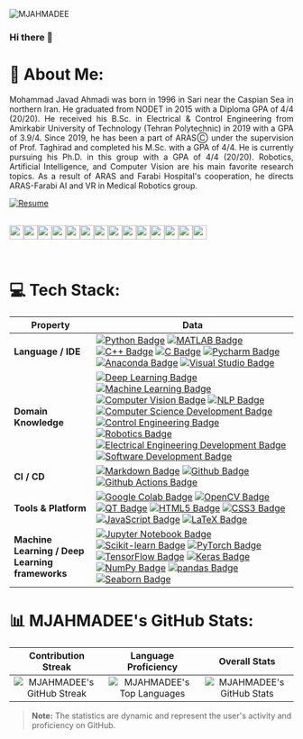 <p align="left"> <img src="https://komarev.com/ghpvc/?username=MJAHMADEE&label=Profile%20views&color=0e75b6&style=flat" alt="MJAHMADEE" /> </p>


### Hi there 👋

<!--
**MJAHMADEE/MJAHMADEE** is a ✨ _special_ ✨ repository because its `README.md` (this file) appears on your GitHub profile.

Here are some ideas to get you started:

- 🔭 I’m currently working on ...
- 🌱 I’m currently learning ...
- 👯 I’m looking to collaborate on ...
- 🤔 I’m looking for help with ...
- 💬 Ask me about ...
- 📫 How to reach me: ...
- 😄 Pronouns: ...
- ⚡ Fun fact: ...
-->

# 💫 About Me:
<p style="text-align: justify;">
Mohammad Javad Ahmadi was born in 1996 in Sari near the Caspian Sea in northern Iran. He graduated from NODET in 2015 with a Diploma GPA of 4/4 (20/20). He received his B.Sc. in Electrical & Control Engineering from Amirkabir University of Technology (Tehran Polytechnic) in 2019 with a GPA of 3.9/4. Since 2019, he has been a part of ARASⒸ under the supervision of Prof. Taghirad and completed his M.Sc. with a GPA of 4/4. He is currently pursuing his Ph.D. in this group with a GPA of 4/4 (20/20). Robotics, Artificial Intelligence, and Computer Vision are his main favorite research topics. As a result of ARAS and Farabi Hospital's cooperation, he directs ARAS-Farabi AI and VR in Medical Robotics group.
</p>
<a href="https://drive.google.com/file/d/12mfH_QxeocmGwL8oAGfFRh2LZSZSlrwE/view?usp=sharing" target="_blank">
  <img src="https://img.shields.io/badge/Resume-View%20CV-blue?style=for-the-badge&logo=google-drive" alt="Resume" />
</a>
<p><a href="http://mjahmadee.site123.me/" target="_blank"><br><img src="https://s24.picofile.com/file/8454571884/website.png" alt="" width="25" height="25"></a><a href="mailto:mjahmadee@gmail.com" target="_blank"><img src="https://s24.picofile.com/file/8454571876/email.png" alt="" width="25" height="25"></a><a href="https://www.linkedin.com/in/mjahmadi/" target="_blank"><img src="https://s25.picofile.com/file/8454571918/LinkedIn.png" alt="" width="25" height="25"></a><a href="https://www.researchgate.net/profile/Mohammad_Ahmadi67" target="_blank"><img src="https://s24.picofile.com/file/8454571968/RG.png" alt="" width="25" height="25"></a><a href="https://scholar.google.com/citations?user=wTnN9IEAAAAJ&hl=en" target="_blank"><img src="https://s25.picofile.com/file/8454571984/GScholar.png" alt="" width="25" height="25"></a><a href="https://orcid.org/0000-0002-2177-9936" rel="noopener noreferrer" target="_blank"><img src="https://s25.picofile.com/file/8454572050/orcid.png" alt="" width="25" height="25"></a><a href="http://www.webofscience.com/wos/author/record/GXN-0273-2022" target="_blank"><img src="https://s25.picofile.com/file/8454572084/publons.png" alt="" width="25" height="25"></a><a href="https://github.com/MJAHMADEE" rel="noopener noreferrer" target="_blank"><img src="https://s24.picofile.com/file/8454572134/Github.png" alt="" width="25" height="25"></a><a href="https://t.me/mjahmadee" target="_blank"><img src="https://s24.picofile.com/file/8454573000/Telegram.png" width="25" height="25"></a><a href="https://github.com/MJAHMADEE" rel="noopener noreferrer" target="_blank"></a><a href="https://x.com/XMJAhmadi" target="_blank"><img src="https://s29.picofile.com/file/8466445000/X.png" alt="" width="25" height="25"></a><a href="https://www.facebook.com/mjahmadi.fb" target="_blank"><img src="https://s24.picofile.com/file/8454572168/fb.png" alt="" width="25" height="25"></a><a href="https://www.instagram.com/mjahmadi.ig/" target="_blank"><img src="https://s25.picofile.com/file/8454572876/insta.png" alt="" width="25" height="25"></a><a href="https://open.spotify.com/user/z14s6ylxt1nql0us1uny613sd?si=d42deb1a572e4c24" target="_blank"><img src="https://s25.picofile.com/file/8454572868/Music.png" alt="" width="25" height="25"></a><a href="https://soundcloud.com/mjahmadi" target="_blank"><img src="https://s25.picofile.com/file/8454572976/SoundCloud.png" width="25" height="25"></a></p>
<p><br></p>


# 💻 Tech Stack:

<!-- my-skils -->

| Property                                        | Data                                                                                                                                                                                                                                                                                                                                                                                                                                                                                                                                                                                                                                                                                                                                                                                                                                                                                                                                                                                                                                                                                                                                                                                                                                                                                                                                                                                                                                                                                                                                                                                                                                                                                                                                                                                                            |
|-------------------------------------------------|-------------------------------------------------------------------------------------------------------------------------------------------------------------------------------------------------------------------------------------------------------------------------------------------------------------------------------------------------------------------------------------------------------------------------------------------------------------------------------------------------------------------------------------------------------------------------------------------------------------------------------------------------------------------------------------------------------------------------------------------------------------------------------------------------------------------------------------------------------------------------------------------------------------------------------------------------------------------------------------------------------------------------------------------------------------------------------------------------------------------------------------------------------------------------------------------------------------------------------------------------------------------------------------------------------------------------------------------------------------------------------------------------------------------------------------------------------------------------------------------------------------------------------------------------------------------------------------------------------------------------------------------------------------------------------------------------------------------------------------------------|
| **Language / IDE**                              | [![Python Badge](https://img.shields.io/badge/Python-3776AB?style=flat-square&logo=Python&logoColor=white)](https://www.python.org/) [![MATLAB Badge](https://img.shields.io/badge/MATLAB-0076A8?style=flat-square&logo=Mathworks&logoColor=white)](https://www.mathworks.com/products/matlab.html) [![C++ Badge](https://img.shields.io/badge/C++-00599C?style=flat-square&logo=cplusplus&logoColor=white)](https://isocpp.org/) [![C Badge](https://img.shields.io/badge/C-A8B9CC?style=flat-square&logo=c&logoColor=white)](https://en.wikipedia.org/wiki/C_(programming_language)) [![Pycharm Badge](https://img.shields.io/badge/Pycharm-3776AB?style=flat-square&logo=Pycharm&logoColor=white)](https://www.jetbrains.com/pycharm/) [![Anaconda Badge](https://img.shields.io/badge/Anaconda-44A833?style=flat-square&logo=Anaconda&logoColor=white)](https://www.anaconda.com/) [![Visual Studio Badge](https://img.shields.io/badge/Visual%20Studio-5C2D91?style=flat-square&logo=visual-studio&logoColor=white)](https://visualstudio.microsoft.com/) |
| **Domain Knowledge**                           | [![Deep Learning Badge](https://img.shields.io/badge/Deep%20Learning-01D277?style=flat-square&logo=TensorFlow&logoColor=white)](https://github.com/MJAHMADEE/MJAHMADEE) [![Machine Learning Badge](https://img.shields.io/badge/Machine%20Learning-01D277?style=flat-square&logo=SciKit-Learn&logoColor=white)](https://github.com/MJAHMADEE/MJAHMADEE) [![Computer Vision Badge](https://img.shields.io/badge/Computer%20Vision-3C5B9B?style=flat-square&logo=OpenCV&logoColor=white)](https://github.com/search?q=user%3AMJAHMADEE&type=Repositories) [![NLP Badge](https://img.shields.io/badge/NLP-3C5B9B?style=flat-square&logo=Natural-Language-Processing&logoColor=white)](https://github.com/search?q=user%3AMJAHMADEE&type=Repositories) [![Computer Science Development Badge](https://img.shields.io/badge/Computer%20Science-FAB040?style=flat-square&logo=GitHub&logoColor=white)](https://github.com/search?q=user%3AMJAHMADEE&type=Repositories) [![Control Engineering Badge](https://img.shields.io/badge/Control%20Engineering-FF5733?style=flat-square&logo=Automation&logoColor=white)](https://github.com/search?q=user%3AMJAHMADEE&type=Repositories) [![Robotics Badge](https://img.shields.io/badge/Robotics-FF5733?style=flat-square&logo=Robotics&logoColor=white)](https://github.com/search?q=user%3AMJAHMADEE&type=Repositories) [![Electrical Engineering Development Badge](https://img.shields.io/badge/Electrical%20Engineering-4C8CBF?style=flat-square&logo=Electrical&logoColor=white)](https://github.com/search?q=user%3AMJAHMADEE&type=Repositories) [![Software Development Badge](https://img.shields.io/badge/Software%20Development-FF6600?style=flat-square&logo=Software&logoColor=white)](https://github.com/search?q=user%3AMJAHMADEE&type=Repositories) |
| **CI / CD**                                     | [![Markdown Badge](https://img.shields.io/badge/Markdown-2088FF?style=flat-square&logo=Markdown&logoColor=white)](https://github.com/MJAHMADEE/MJAHMADEE) [![Github Badge](https://img.shields.io/badge/Github-2088FF?style=flat-square&logo=Github&logoColor=white)](https://github.com/MJAHMADEE/MJAHMADEE) [![Github Actions Badge](https://img.shields.io/badge/Git-2088FF?style=flat-square&logo=Git&logoColor=white)](https://github.com/MJAHMADEE/MJAHMADEE)                                                                                                                                                                                                                                                                                                                                                                                                                                                                                                                                                                                                                                                                                                                                                                                                                                                                                                                                                                                                                                                                                                                                                                                                                                                                                                                                                                                       |
| **Tools & Platform**                            | [![Google Colab Badge](https://img.shields.io/badge/Google%20Colab-F9AB00?style=flat-square&logo=Google-Colab&logoColor=white)](https://colab.research.google.com/) [![OpenCV Badge](https://img.shields.io/badge/OpenCV-27338e?style=flat-square&logo=OpenCV&logoColor=white)](https://opencv.org/) [![QT Badge](https://img.shields.io/badge/QT-41CD52?style=flat-square&logo=Qt&logoColor=white)](https://www.qt.io/) [![HTML5 Badge](https://img.shields.io/badge/HTML5-E34F26?style=flat-square&logo=html5&logoColor=white)](https://html.spec.whatwg.org/) [![CSS3 Badge](https://img.shields.io/badge/CSS3-1572B6?style=flat-square&logo=css3&logoColor=white)](https://www.w3.org/Style/CSS/Overview.en.html) [![JavaScript Badge](https://img.shields.io/badge/JavaScript-F7DF1E?style=flat-square&logo=javascript&logoColor=black)](https://www.ecma-international.org/publications-and-standards/standards/ecma-262/) [![LaTeX Badge](https://img.shields.io/badge/latex-%23008080?style=flat-square&logo=latex&logoColor=white)](https://www.latex-project.org/) |
| **Machine Learning / Deep Learning frameworks** | [![Jupyter Notebook Badge](https://img.shields.io/badge/Jupyter%20Notebook-F37626?style=flat-square&logo=Jupyter&logoColor=white)](https://jupyter.org/) [![Scikit-learn Badge](https://img.shields.io/badge/Scikit--Learn-e26d00?style=flat-square&logo=scikit-learn&logoColor=white)](https://scikit-learn.org/) [![PyTorch Badge](https://img.shields.io/badge/PyTorch-EE4C2C?style=flat-square&logo=pytorch&logoColor=white)](https://pytorch.org/) [![TensorFlow Badge](https://img.shields.io/badge/TensorFlow-FF6F00?style=flat-square&logo=tensorflow&logoColor=white)](https://www.tensorflow.org/) [![Keras Badge](https://img.shields.io/badge/Keras-D00000?style=flat-square&logo=keras&logoColor=white)](https://keras.io/) [![NumPy Badge](https://img.shields.io/badge/NumPy-e26d00?style=flat-square&logo=numpy&logoColor=white)](https://numpy.org/) [![pandas Badge](https://img.shields.io/badge/pandas-150458?style=flat-square&logo=pandas&logoColor=white)](https://pandas.pydata.org/) [![Seaborn Badge](https://img.shields.io/badge/Seaborn-76B900?style=flat-square&logo=seaborn&logoColor=white)](https://seaborn.pydata.org/) |

                                                                                                                                                                                           


# 📊 MJAHMADEE's GitHub Stats:

| Contribution Streak | Language Proficiency | Overall Stats |
|:-------------------:|:--------------------:|:-------------:|
| ![MJAHMADEE's GitHub Streak](https://github-readme-streak-stats.herokuapp.com/?user=mjahmadee&theme=radical) | ![MJAHMADEE's Top Languages](https://github-readme-stats.vercel.app/api/top-langs/?username=MJAHMADEE&theme=radical&layout=compact) | ![MJAHMADEE's GitHub Stats](https://github-readme-stats.vercel.app/api?username=MJAHMADEE&show_icons=true&theme=radical&include_all_commits=true) |

> **Note:** The statistics are dynamic and represent the user's activity and proficiency on GitHub.




